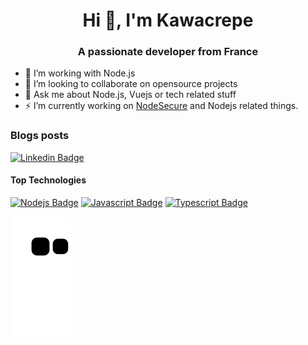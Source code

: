 <h1 align="center">Hi 👋, I'm Kawacrepe</h1>
<h3 align="center">A passionate developer from France</h3>

- 🌱 I’m working with Node.js
- 👯 I’m looking to collaborate on opensource projects
- 💬 Ask me about Node.js, Vuejs or tech related stuff 
- ⚡ I’m currently working on [NodeSecure](https://github.com/NodeSecure) and Nodejs related things.

### Blogs posts
<!-- BLOG-POST-LIST:START -->
<!-- BLOG-POST-LIST:END -->

[![Linkedin Badge](https://img.shields.io/badge/-Vincent-0e76a8?style=flat&labelColor=0e76a8&logo=linkedin&logoColor=white)](https://www.linkedin.com/in/vincentdhennin//)
#### Top Technologies

[![Nodejs Badge](https://img.shields.io/badge/-Node.js-3C873A?style=for-the-badge&labelColor=black&logo=node.js&logoColor=3C873A)](#)
[![Javascript Badge](https://img.shields.io/badge/-Javascript-F0DB4F?style=for-the-badge&labelColor=black&logo=javascript&logoColor=F0DB4F)](#) 
[![Typescript Badge](https://img.shields.io/badge/-Typescript-007acc?style=for-the-badge&labelColor=black&logo=typescript&logoColor=007acc)](#)

![Snake animation](https://github.com/Kawacrepe/Kawacrepe/blob/output/github-contribution-grid-snake.svg)



